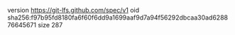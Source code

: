 version https://git-lfs.github.com/spec/v1
oid sha256:f97b95fd8180fa6f60f6dd9a1699aaf9d7a94f56292dbcaa30ad628876645671
size 287
